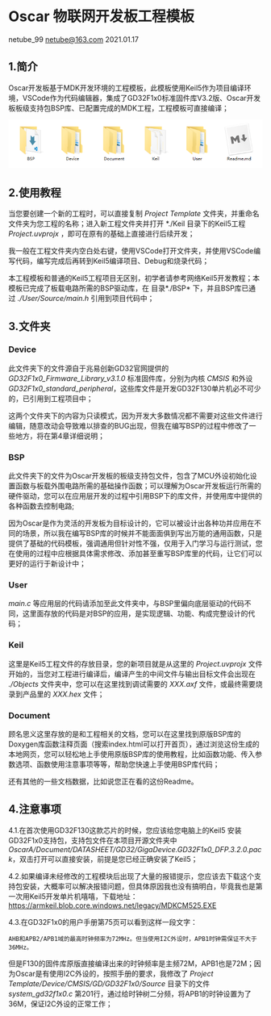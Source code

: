 # Oscar 物联网开发板工程模板

netube_99 netube@163.com 2021.01.17

## 1.简介
Oscar开发板基于MDK开发环境的工程模板，此模板使用Keil5作为项目编译环境，VSCode作为代码编辑器，集成了GD32F1x0标准固件库V3.2版、Oscar开发板板级支持包BSP库、已配置完成的MDK工程，工程模板可直接编译；

![目录截图](./Document/DOC_IMG/目录截图.png)

## 2.使用教程
当您要创建一个新的工程时，可以直接复制 *Project Template* 文件夹，并重命名文件夹为您工程的名称；进入新工程文件夹并打开 *./Keil 目录下的Keil5工程 *Project.uvprojx* ，即可在原有的基础上直接进行后续开发；

我一般在工程文件夹内空白处右键，使用VSCode打开文件夹，并使用VSCode编写代码，编写完成后再转到Keil5编译项目、Debug和烧录代码；

本工程模板和普通的Keil5工程项目无区别，初学者请参考网络Keil5开发教程；本模板已完成了板载电路所需的BSP驱动库，在 目录*./BSP* 下，并且BSP库已通过 *./User/Source/main.h* 引用到项目代码中；

## 3.文件夹
### Device
此文件夹下的文件源自于兆易创新GD32官网提供的 *GD32F1x0_Firmware_Library_v3.1.0* 标准固件库，分别为内核 *CMSIS* 和外设 *GD32F1x0_standard_peripheral*，这些库文件是开发GD32F130单片机必不可少的，已引用到工程项目中；

这两个文件夹下的内容为只读模式，因为开发大多数情况都不需要对这些文件进行编辑，随意改动会导致难以排查的BUG出现，但我在编写BSP的过程中修改了一些地方，将在第4章详细说明；

### BSP
此文件夹下的文件为Oscar开发板的板级支持包文件，包含了MCU外设初始化设置函数与板载外围电路所需的基础操作函数；可以理解为Oscar开发板运行所需的硬件驱动，您可以在应用层开发的过程中引用BSP下的库文件，并使用库中提供的各种函数去控制电路;

因为Oscar是作为灵活的开发板为目标设计的，它可以被设计出各种功并应用在不同的场景，所以我在编写BSP库的时候并不能面面俱到写出万能的通用函数，只是提供了基础的代码模板，强调通用但针对性不强，仅用于入门学习与运行测试，您在使用的过程中应根据具体需求修改、添加甚至重写BSP库里的代码，让它们可以更好的运行于新设计中；

### User
*main.c* 等应用层的代码请添加至此文件夹中，与BSP里偏向底层驱动的代码不同，这里面存放的代码是对BSP的应用，是实现逻辑、功能、构成完整设计的代码；

### Keil
这里是Keil5工程文件的存放目录，您的新项目就是从这里的 *Project.uvprojx* 文件开始的，当您对工程进行编译后，编译产生的中间文件与输出目标文件会出现在 *./Objects* 文件夹中，您可以在这里找到调试需要的 *XXX.axf* 文件，或最终需要烧录到产品里的 *XXX.hex* 文件；

### Document
顾名思义这里存放的是和工程相关的文档，您可以在这里找到原版BSP库的Doxygen库函数注释页面（搜索index.html可以打开首页），通过浏览这份生成的本地网页，您可以轻松地上手使用原版BSP库的使用教程，比如函数功能、传入参数选项、函数使用注意事项等等，帮助您快速上手使用BSP库代码；

还有其他的一些文档数据，比如说您正在看的这份Readme。

## 4.注意事项
4.1.在首次使用GD32F130这款芯片的时候，您应该给您电脑上的Keil5 安装 GD32F1x0支持包，支持包文件在本项目开源文件夹中 *OscarA/Document/DATASHEET/GD32/GigaDevice.GD32F1x0_DFP.3.2.0.pack*，双击打开可以直接安装，前提是您已经正确安装了Keil5；

4.2.如果编译未经修改的工程模块后出现了大量的报错提示，您应该去下载这个支持包安装，大概率可以解决报错问题，但具体原因我也没有搞明白，毕竟我也是第一次用Keil5开发单片机嘻嘻，下载地址：https://armkeil.blob.core.windows.net/legacy/MDKCM525.EXE

4.3.在GD32F1x0的用户手册第75页可以看到这样一段文字：

    AHB和APB2/APB1域的最高时钟频率为72MHz。但当使用I2C外设时，APB1时钟需保证不大于36MHz。

但是F130的固件库原版直接编译出来的时钟频率是主频72M，APB1也是72M；因为Oscar是有使用I2C外设的，按照手册的要求，我修改了 *Project Template/Device/CMSIS/GD/GD32F1x0/Source* 目录下的文件 *system_gd32f1x0.c* 第201行，通过给时钟树二分频，将APB1的时钟设置为了36M，保证I2C外设的正常工作；

